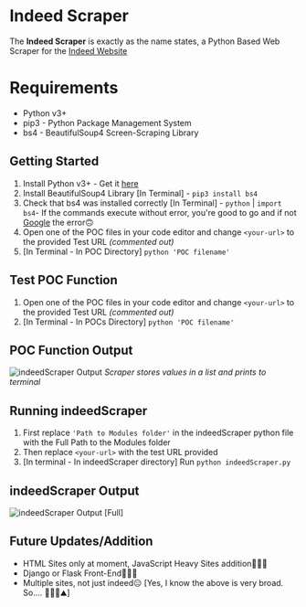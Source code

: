 # Indeed Scraper

The **Indeed Scraper** is exactly as the name states, a Python Based Web Scraper for the [Indeed Website](https://www.indeed.co.za/)


# Requirements

 - Python v3+
 - pip3 - Python Package Management System
 - bs4 - BeautifulSoup4 Screen-Scraping Library

## Getting Started

 1. Install Python v3+ - Get it [here](https://www.python.org/downloads/)
 2. Install BeautifulSoup4 Library [In Terminal] - `pip3 install bs4`
 3. Check that bs4 was installed correctly [In Terminal] - `python` | `import bs4`- If the commands execute without error, you're good to go and if not [Google](https://www.google.com/) the error🙃
 4. Open one of the POC files in your code editor and change `<your-url>` to the provided Test URL *(commented out)*
 5. [In Terminal - In POC Directory] `python 'POC filename'`

## Test POC Function
1. Open one of the POC files in your code editor and change `<your-url>` to the provided Test URL *(commented out)*
2. [In Terminal - In POCs Directory] `python 'POC filename'`

## POC Function Output

![indeedScraper Output](https://i.imgur.com/oEYv3S6.png)
*Scraper stores values in a list and prints to terminal*

## Running indeedScraper
1. First replace `'Path to Modules folder'` in the indeedScraper python file with the Full Path to the Modules folder
2. Then replace `<your-url>` with the test URL provided
3. [In terminal - In indeedScraper directory] Run `python indeedScraper.py`

## indeedScraper Output
![indeedScraper Output [Full]](https://i.imgur.com/0EfM9Pj.png)

## Future Updates/Addition

 - HTML Sites only at moment, JavaScript Heavy Sites addition👨🏽‍🏭
 - Django or Flask Front-End👨🏽‍🔬
 - Multiple sites, not just indeed😑
 [Yes, I know the above is very broad. So.... 🤾🏽‍♂️⛰️]
